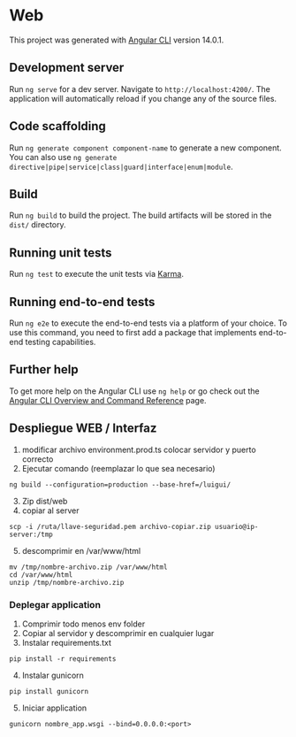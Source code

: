 # Web

This project was generated with [Angular CLI](https://github.com/angular/angular-cli) version 14.0.1.

## Development server

Run `ng serve` for a dev server. Navigate to `http://localhost:4200/`. The application will automatically reload if you change any of the source files.

## Code scaffolding

Run `ng generate component component-name` to generate a new component. You can also use `ng generate directive|pipe|service|class|guard|interface|enum|module`.

## Build

Run `ng build` to build the project. The build artifacts will be stored in the `dist/` directory.

## Running unit tests

Run `ng test` to execute the unit tests via [Karma](https://karma-runner.github.io).

## Running end-to-end tests

Run `ng e2e` to execute the end-to-end tests via a platform of your choice. To use this command, you need to first add a package that implements end-to-end testing capabilities.

## Further help

To get more help on the Angular CLI use `ng help` or go check out the [Angular CLI Overview and Command Reference](https://angular.io/cli) page.



## Despliegue WEB / Interfaz
1. modificar archivo environment.prod.ts colocar servidor y puerto correcto
2. Ejecutar comando (reemplazar lo que sea necesario)
```
ng build --configuration=production --base-href=/luigui/
```
3. Zip dist/web 
4. copiar al server
```
scp -i /ruta/llave-seguridad.pem archivo-copiar.zip usuario@ip-server:/tmp
```
5. descomprimir en /var/www/html
```
mv /tmp/nombre-archivo.zip /var/www/html
cd /var/www/html
unzip /tmp/nombre-archivo.zip 
```

### Deplegar application
1. Comprimir todo menos env folder
2. Copiar al servidor y descomprimir en cualquier lugar
3. Instalar requirements.txt
```
pip install -r requirements
```
4. Instalar gunicorn
```
pip install gunicorn
```
5. Iniciar application
```
gunicorn nombre_app.wsgi --bind=0.0.0.0:<port>
```
